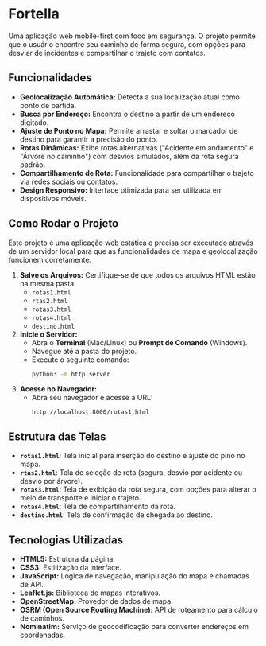 # Fortella

Uma aplicação web mobile-first com foco em segurança. O projeto permite que o usuário encontre seu caminho de forma segura, com opções para desviar de incidentes e compartilhar o trajeto com contatos.

## Funcionalidades

  * **Geolocalização Automática:** Detecta a sua localização atual como ponto de partida.
  * **Busca por Endereço:** Encontra o destino a partir de um endereço digitado.
  * **Ajuste de Ponto no Mapa:** Permite arrastar e soltar o marcador de destino para garantir a precisão do ponto.
  * **Rotas Dinâmicas:** Exibe rotas alternativas ("Acidente em andamento" e "Árvore no caminho") com desvios simulados, além da rota segura padrão.
  * **Compartilhamento de Rota:** Funcionalidade para compartilhar o trajeto via redes sociais ou contatos.
  * **Design Responsivo:** Interface otimizada para ser utilizada em dispositivos móveis.

## Como Rodar o Projeto

Este projeto é uma aplicação web estática e precisa ser executado através de um servidor local para que as funcionalidades de mapa e geolocalização funcionem corretamente.

1.  **Salve os Arquivos:** Certifique-se de que todos os arquivos HTML estão na mesma pasta:
      * `rotas1.html`
      * `rtas2.html`
      * `rotas3.html`
      * `rotas4.html`
      * `destino.html`
2.  **Inicie o Servidor:**
      * Abra o **Terminal** (Mac/Linux) ou **Prompt de Comando** (Windows).
      * Navegue até a pasta do projeto.
      * Execute o seguinte comando:
        ```bash
        python3 -m http.server
        ```
3.  **Acesse no Navegador:**
      * Abra seu navegador e acesse a URL:
        ```
        http://localhost:8000/rotas1.html
        ```

## Estrutura das Telas

  * **`rotas1.html`**: Tela inicial para inserção do destino e ajuste do pino no mapa.
  * **`rtas2.html`**: Tela de seleção de rota (segura, desvio por acidente ou desvio por árvore).
  * **`rotas3.html`**: Tela de exibição da rota segura, com opções para alterar o meio de transporte e iniciar o trajeto.
  * **`rotas4.html`**: Tela de compartilhamento da rota.
  * **`destino.html`**: Tela de confirmação de chegada ao destino.

## Tecnologias Utilizadas

  * **HTML5:** Estrutura da página.
  * **CSS3:** Estilização da interface.
  * **JavaScript:** Lógica de navegação, manipulação do mapa e chamadas de API.
  * **Leaflet.js:** Biblioteca de mapas interativos.
  * **OpenStreetMap:** Provedor de dados de mapa.
  * **OSRM (Open Source Routing Machine):** API de roteamento para cálculo de caminhos.
  * **Nominatim:** Serviço de geocodificação para converter endereços em coordenadas.